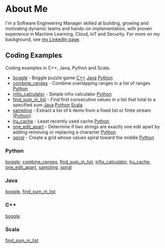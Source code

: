 # About Me
I'm a Software Engineering Manager skilled at building, growing and motivating dynamic teams and hands-on implementation, with proven experience in Machine Learning, Cloud, IoT and Security. For more on my background, see <a href="https://www.linkedin.com/in/arthuston">my LinkedIn page</a>.

## Coding Examples

Coding examples in C++, Java, Python and Scala.

* [boggle](boggle) - Boggle puzzle game [C++](boggle/boggle-cpp) [Java](boggle/boggle-java) [Python](boggle/boggle-python)
* [combine_ranges](combine_ranges) - Combine overlapping ranges in a list of ranges [Python](combine_ranges/combine_ranges-python)
* [infix_calculator](infix_calculator) - Simple infix calculator [Python](infix_calculator/infix_calculator-python)
* [find_sum_in_list](find_sum_in_list) - Find first consecutive values in a list that total to a specified sum [Java](find_sum_in_list/find_sum_in_list-java) [Python](find_sum_in_list/find_sum_in_list-java) [Scala](find_sum_in_list/find_sum_in_list-scala)
* [sampling](sampling) - Extract a list of k items from a fixed list or finite stream (<a href="sampling/sampling-python">Python</a>).
* [lru_cache](lru_cache) - Least recently used cache [Python](lru_cache/lru_cache-python)
* [one_edit_apart](one_edit_apart) - Determine if two strings are exactly one edit apart by adding removing or replacing a character [Python](one_edit_apart/one_edit_apart-python)
* [spiral](spiral) - Create a grid whose values spiral toward the middle [Python](spiral/spiral-python)

### Python

[boggle](boggle/boggle-python), [combine_ranges](combine_ranges/combine_ranges-python), [find_sum_in_list](find_sum_in_list/find_sum_in_list-python), [infix_calculator](infix_calculator/infix_calculator-python), [lru_cache](lru_cache/lru_cache-python), [one_edit_apart](one_edit_apart/one_edit_apart-python), [sampling](sampling/sampling-python), [spiral](spiral/spiral-python)

### Java

[boggle](boggle/boggle-java), [find_sum_in_list](find_sum_in_list/find_sum_in_list-java)

### C++

[boggle](boggle/boggle-cpp)

### Scala

[find_sum_in_list](find_sum_in_list/find_sum_in_list-scala)
